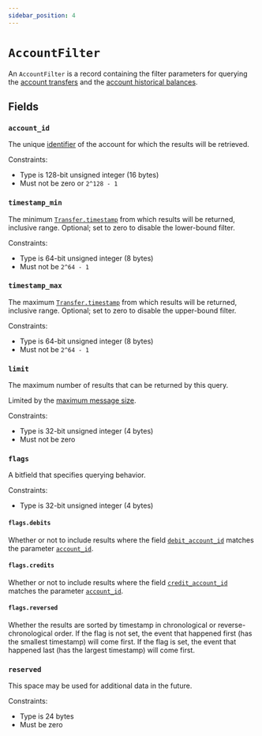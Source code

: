 ```yaml
---
sidebar_position: 4
---
```


# `AccountFilter`

An `AccountFilter` is a record containing the filter parameters for querying
the [account transfers](./requests/get_account_transfers.md)
and the [account historical balances](./requests/get_account_balances.md).

## Fields

### `account_id`

The unique [identifier](accounts.md#id) of the account for which the results will be retrieved.

Constraints:

- Type is 128-bit unsigned integer (16 bytes)
- Must not be zero or `2^128 - 1`

### `timestamp_min`

The minimum [`Transfer.timestamp`](transfers.md#timestamp) from which results will be returned, inclusive range.
Optional; set to zero to disable the lower-bound filter.

Constraints:

- Type is 64-bit unsigned integer (8 bytes)
- Must not be `2^64 - 1`

### `timestamp_max`

The maximum [`Transfer.timestamp`](transfers.md#timestamp) from which results will be returned, inclusive range.
Optional; set to zero to disable the upper-bound filter.

Constraints:

- Type is 64-bit unsigned integer (8 bytes)
- Must not be `2^64 - 1`

### `limit`

The maximum number of results that can be returned by this query.

Limited by the [maximum message size](./requests/README.md#batching-events).

Constraints:

- Type is 32-bit unsigned integer (4 bytes)
- Must not be zero

### `flags`

A bitfield that specifies querying behavior.

Constraints:

- Type is 32-bit unsigned integer (4 bytes)

#### `flags.debits`

Whether or not to include results where the field [`debit_account_id`](transfers.md#debit_account_id)
matches the parameter [`account_id`](#account_id).

#### `flags.credits`

Whether or not to include results where the field [`credit_account_id`](transfers.md#credit_account_id)
matches the parameter [`account_id`](#account_id).

#### `flags.reversed`

Whether the results are sorted by timestamp in chronological or reverse-chronological order. If the
flag is not set, the event that happened first (has the smallest timestamp) will come first. If the
flag is set, the event that happened last (has the largest timestamp) will come first.

### `reserved`

This space may be used for additional data in the future.

Constraints:

- Type is 24 bytes
- Must be zero
